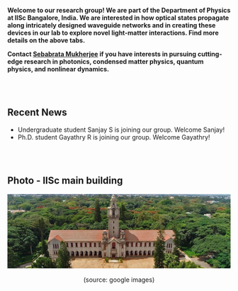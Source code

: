 **Welcome to our research group! We are part of the Department of Physics at IISc Bangalore, India. We are interested in how optical states propagate along intricately designed waveguide networks and in creating these devices in our lab to explore novel light-matter interactions. Find more details on the above tabs.**

**Contact [Sebabrata Mukherjee](seba.md) if you have interests in pursuing cutting-edge research in photonics, condensed matter physics, quantum physics, and nonlinear dynamics.** 

<br/><br/>


## Recent News
- Undergraduate student Sanjay S is joining our group. Welcome Sanjay!
- Ph.D. student Gayathry R is joining our group. Welcome Gayathry!

<br/><br/>

## Photo - IISc main building
<p align="center">
<img src="imageN/IIScBangalore.jpeg" width="670"/>
</p>

<p align="center">
(source: google images)
</p>
